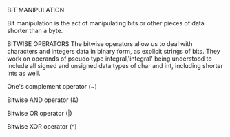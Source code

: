 BIT MANIPULATION

Bit manipulation is the act of manipulating bits or other pieces 
of data shorter than a byte.

BITWISE OPERATORS
The bitwise operators allow us to deal with characters and integers
data in binary form, as explicit strings of bits.
They work on operands of pseudo type integral,'integral' being understood 
to include all signed and unsigned data types of char and int, including 
shorter ints as well.

One's complement operator (~)

Bitwise AND operator (&)

Bitwise OR operator (|)

Bitwise XOR operator (^)
